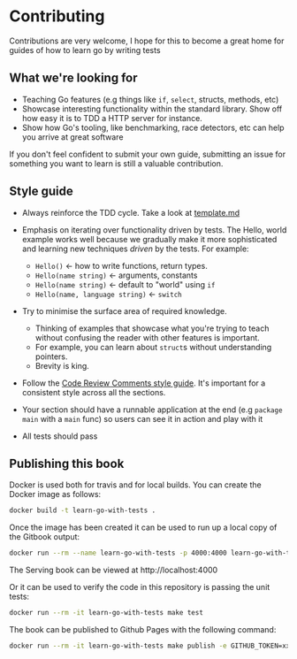 # Contributing

Contributions are very welcome, I hope for this to become a great home for guides of how to learn go by writing tests

## What we're looking for

- Teaching Go features (e.g things like `if`, `select`, structs, methods, etc)
- Showcase interesting functionality within the standard library. Show off how easy it is to TDD a HTTP server for instance.
- Show how Go's tooling, like benchmarking, race detectors, etc can help you arrive at great software

If you don't feel confident to submit your own guide, submitting an issue for something you want to learn is still a valuable contribution.

## Style guide

- Always reinforce the TDD cycle. Take a look at [template.md](template.md)
- Emphasis on iterating over functionality driven by tests. The Hello, world example works well because we gradually make it more sophisticated and learning new techniques *driven* by the tests. For example:
  - `Hello()` <- how to write functions, return types.
  - `Hello(name string)` <- arguments, constants
  - `Hello(name string)` <- default to "world" using `if`
  - `Hello(name, language string)` <- `switch`

- Try to minimise the surface area of required knowledge.
  - Thinking of examples that showcase what you're trying to teach without confusing the reader with other features is important.
  - For example, you can learn about `struct`s without understanding pointers.
  - Brevity is king.
- Follow the [Code Review Comments style guide](https://github.com/golang/go/wiki/CodeReviewComments). It's important for a consistent style across all the sections.
- Your section should have a runnable application at the end (e.g `package main` with a `main` func) so users can see it in action and play with it
- All tests should pass

## Publishing this book

Docker is used both for travis and for local builds. You can create the Docker image as follows:

```sh
docker build -t learn-go-with-tests .
```

Once the image has been created it can be used to run up a local copy of the Gitbook output:

```sh
docker run --rm --name learn-go-with-tests -p 4000:4000 learn-go-with-tests
```

The Serving book can be viewed at http://localhost:4000

Or it can be used to verify the code in this repository is passing the unit tests:

```sh
docker run --rm -it learn-go-with-tests make test
```

The book can be published to Github Pages with the following command:

```sh
docker run --rm -it learn-go-with-tests make publish -e GITHUB_TOKEN=xxxx
```